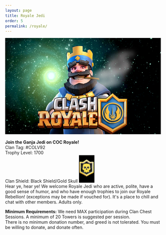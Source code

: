 ```yaml
---
layout: page
title: Royale Jedi
order: 5 
permalink: /royale/
---
```


![Clash Royale image](/royale.png)

**Join the Ganja Jedi on COC Royale!** <br/>
Clan Tag: #COLV92 <br/>
Trophy Level: 1700 <br/>
Clan Shield: Black Shield/Gold Skull <img src="/royale_badge.jpg" width="50px"/> <br/>
Hear ye, hear ye! We welcome Royale Jedi who are active, polite, have a good sense of humor, and who have enough trophies to join our Royale Rebellion! (exceptions may be made if vouched for). It's a place to chill and chat with other members. Adults only. 

**Minimum Requirements:**
We need MAX participation during Clan Chest Sessions. A minimum of 20 Towers is suggested per session. <br/>
There is no minimum donation number, and greed is not tolerated. You must be willing to donate, and donate often. 
